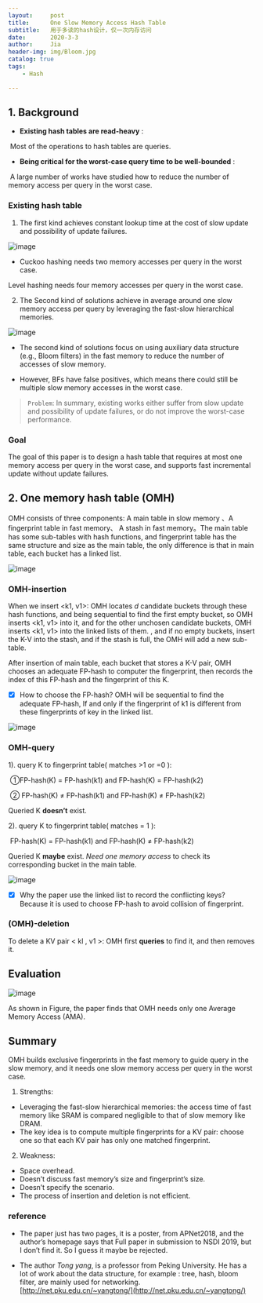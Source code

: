 ```yaml
---
layout:     post
title:      One Slow Memory Access Hash Table
subtitle:   用于多读的hash设计，仅一次内存访问
date:       2020-3-3
author:     Jia
header-img: img/Bloom.jpg
catalog: true
tags:
    - Hash

---
```


## 1. Background

- **Existing hash tables are read-heavy** :

​       Most of the operations to hash tables are queries.

- **Being critical for the worst-case query time to be well-bounded** : 

​       A large number of works have studied how to reduce the number of memory access per query in the worst case.



### Existing hash table

1. The first kind achieves constant lookup time at the cost of slow update and possibility of update failures.

![image](https://raw.githubusercontent.com/JingnanJia/jingnanjia.github.io/master/img2/OHash1.png)

- Cuckoo hashing needs two memory accesses per query in the worst case.

Level hashing needs four memory accesses per query in the worst case. 

2. The Second kind of solutions achieve in average around one slow memory access per query by leveraging the fast-slow hierarchical memories.

![image](https://raw.githubusercontent.com/JingnanJia/jingnanjia.github.io/master/img2/OHash2.png)

- The second kind of solutions focus on using auxiliary data structure (e.g., Bloom filters) in the fast memory to reduce the number of accesses of slow memory.

- However, BFs have false positives, which means there could still be multiple slow memory accesses in the worst case.

> `Problem`: In summary, existing works either suffer from slow update and possibility of update failures, or do not improve the worst-case performance.

### **Goal**

The goal of this paper is to design a hash table that requires at most one memory access per query in the worst case, and supports fast incremental update without update failures.

## 2. One memory hash table (OMH)

OMH consists of three components: A main table in slow memory 、A fingerprint table in fast memory、 A stash in fast memory。The main table has some sub-tables with hash functions, and fingerprint table has the same structure and size as the main table, the only difference is that in main table, each bucket has a linked list.

![image](https://raw.githubusercontent.com/JingnanJia/jingnanjia.github.io/master/img2/OHash3.png)

### OMH-insertion

When we insert <k1, v1>: OMH locates *d* candidate buckets through these hash functions, and being sequential to find the first empty bucket, so OMH inserts <k1, v1> into it, and for the other unchosen candidate buckets, OMH inserts <k1, v1> into the linked lists of them. , and if no empty buckets, insert the K-V into the stash, and if the stash is full, the OMH will add a new sub-table.

After insertion of main table, each bucket that stores a K-V pair, OMH chooses an adequate FP-hash to computer the fingerprint, then records the index of this FP-hash and the fingerprint of this K. 

 - [x] How to choose the FP-hash? 
OMH will be sequential to find the adequate FP-hash, If and only if the fingerprint of k1 is different from these fingerprints of key in the linked list.

![image](https://raw.githubusercontent.com/JingnanJia/jingnanjia.github.io/master/img2/OHash4.png)

### OMH-query

1). query K to fingerprint table( matches >1 or =0 ):

​     ①FP-hash(K) = FP-hash(k1)   and  FP-hash(K) = FP-hash(k2)   

​     ② FP-hash(K) ≠ FP-hash(k1)  and FP-hash(K) ≠ FP-hash(k2) 

  Queried K **doesn’t** exist.

2). query K to fingerprint table( matches = 1 ):

​     FP-hash(K) = FP-hash(k1)   and  FP-hash(K) ≠ FP-hash(k2)    

  Queried K **maybe** exist. *Need one memory access* to check its corresponding bucket in the main table.

![image](https://raw.githubusercontent.com/JingnanJia/jingnanjia.github.io/master/img2/OHash5.png)



 - [x] Why the paper use the linked list to record the conflicting keys? 
Because it is used to choose FP-hash to avoid collision of fingerprint.

### (OMH)-deletion

To delete a KV pair < kl , v1 >:  OMH first **queries** to find it, and then removes it.

## Evaluation

![image](https://raw.githubusercontent.com/JingnanJia/jingnanjia.github.io/master/img2/OHash6.png)

As shown in Figure, the paper finds that OMH needs only one Average Memory Access (AMA).

## Summary

OMH builds exclusive fingerprints in the fast memory to guide query in the slow memory, and it needs one slow memory access per query in the worst case.

1. Strengths:
- Leveraging the fast-slow hierarchical memories: the access time of fast memory like SRAM is compared negligible to that of slow memory like DRAM.
- The key idea is to compute multiple fingerprints for a KV pair: choose one so that each KV pair has only one matched fingerprint. 

2. Weakness:
- Space overhead.
- Doesn’t discuss fast memory’s size and fingerprint’s size.
- Doesn’t specify the scenario.
- The process of insertion and deletion is not efficient.

### reference

- The paper just has two pages, it is a poster, from APNet2018, and the author’s homepage says that Full paper in submission to NSDI 2019, but I don’t find it. So I guess it maybe be rejected.

- The author *Tong yang*, is a professor from Peking University. He has a lot of work about the data structure, for example : tree, hash, bloom filter, are mainly used for networking. [http://net.pku.edu.cn/~yangtong/](http://net.pku.edu.cn/~yangtong/)
